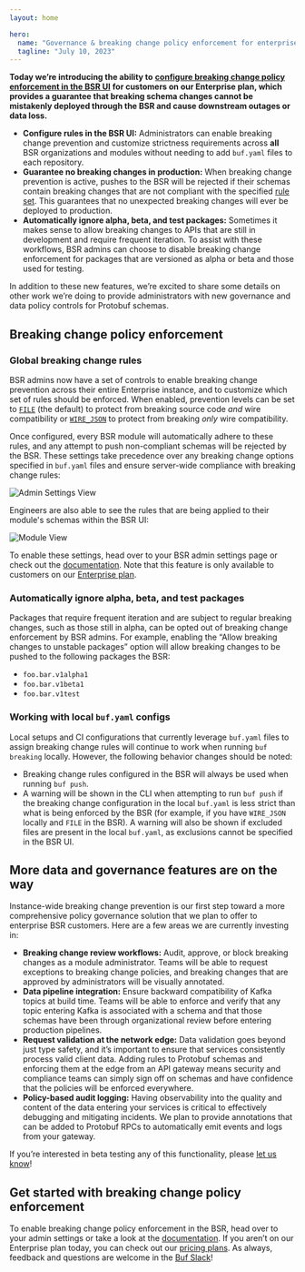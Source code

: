 ```yaml
---
layout: home

hero:
  name: "Governance & breaking change policy enforcement for enterprises"
  tagline: "July 10, 2023"
---
```


**Today we’re introducing the ability to** [**configure breaking change policy enforcement in the BSR UI**](/docs/bsr/policy-checks/breaking/overview/index.md) **for customers on our Enterprise plan, which provides a guarantee that breaking schema changes cannot be mistakenly deployed through the BSR and cause downstream outages or data loss.**

- **Configure rules in the BSR UI:** Administrators can enable breaking change prevention and customize strictness requirements across **all** BSR organizations and modules without needing to add `buf.yaml` files to each repository.
- **Guarantee no breaking changes in production:** When breaking change prevention is active, pushes to the BSR will be rejected if their schemas contain breaking changes that are not compliant with the specified [rule set](/docs/breaking/overview/index.md). This guarantees that no unexpected breaking changes will ever be deployed to production.
- **Automatically ignore alpha, beta, and test packages:** Sometimes it makes sense to allow breaking changes to APIs that are still in development and require frequent iteration. To assist with these workflows, BSR admins can choose to disable breaking change enforcement for packages that are versioned as alpha or beta and those used for testing.

In addition to these new features, we’re excited to share some details on other work we’re doing to provide administrators with new governance and data policy controls for Protobuf schemas.

## Breaking change policy enforcement

### Global breaking change rules

BSR admins now have a set of controls to enable breaking change prevention across their entire Enterprise instance, and to customize which set of rules should be enforced. When enabled, prevention levels can be set to [`FILE`](/docs/breaking/rules/index.md) (the default) to protect from breaking source code _and_ wire compatibility or [`WIRE_JSON`](/docs/breaking/rules/index.md) to protect from breaking _only_ wire compatibility.

Once configured, every BSR module will automatically adhere to these rules, and any attempt to push non-compliant schemas will be rejected by the BSR. These settings take precedence over any breaking change options specified in `buf.yaml` files and ensure server-wide compliance with breaking change rules:

![Admin Settings View](https://cdn.prod.website-files.com/6723e92f5d187330e4da8144/6747a2a8d02fcf7e5155dcd7_admin-settings-I3GOGJGX.png)

Engineers are also able to see the rules that are being applied to their module's schemas within the BSR UI:

![Module View](https://cdn.prod.website-files.com/6723e92f5d187330e4da8144/6747a2a6019fdd2d648a7aca_module-view-YQDP2UZ5.png)

To enable these settings, head over to your BSR admin settings page or check out the [documentation](/docs/bsr/policy-checks/breaking/setup/index.md). Note that this feature is only available to customers on our [Enterprise plan](https://buf.build/pricing/).

### Automatically ignore alpha, beta, and test packages

Packages that require frequent iteration and are subject to regular breaking changes, such as those still in alpha, can be opted out of breaking change enforcement by BSR admins. For example, enabling the “Allow breaking changes to unstable packages” option will allow breaking changes to be pushed to the following packages the BSR:

- `foo.bar.v1alpha1`
- `foo.bar.v1beta1`
- `foo.bar.v1test`

### Working with local `buf.yaml` configs

Local setups and CI configurations that currently leverage `buf.yaml` files to assign breaking change rules will continue to work when running `buf breaking` locally. However, the following behavior changes should be noted:

- Breaking change rules configured in the BSR will always be used when running `buf push`.
- A warning will be shown in the CLI when attempting to run `buf push` if the breaking change configuration in the local `buf.yaml` is less strict than what is being enforced by the BSR (for example, if you have `WIRE_JSON` locally and `FILE` in the BSR). A warning will also be shown if excluded files are present in the local `buf.yaml`, as exclusions cannot be specified in the BSR UI.

## More data and governance features are on the way

Instance-wide breaking change prevention is our first step toward a more comprehensive policy governance solution that we plan to offer to enterprise BSR customers. Here are a few areas we are currently investing in:

- **Breaking change review workflows:** Audit, approve, or block breaking changes as a module administrator. Teams will be able to request exceptions to breaking change policies, and breaking changes that are approved by administrators will be visually annotated.
- **Data pipeline integration:** Ensure backward compatibility of Kafka topics at build time. Teams will be able to enforce and verify that any topic entering Kafka is associated with a schema and that those schemas have been through organizational review before entering production pipelines.
- **Request validation at the network edge:** Data validation goes beyond just type safety, and it’s important to ensure that services consistently process valid client data. Adding rules to Protobuf schemas and enforcing them at the edge from an API gateway means security and compliance teams can simply sign off on schemas and have confidence that the policies will be enforced everywhere.
- **Policy-based audit logging:** Having observability into the quality and content of the data entering your services is critical to effectively debugging and mitigating incidents. We plan to provide annotations that can be added to Protobuf RPCs to automatically emit events and logs from your gateway.

If you’re interested in beta testing any of this functionality, please [let us know](https://buf.build/contact-us)!

## Get started with breaking change policy enforcement

To enable breaking change policy enforcement in the BSR, head over to your admin settings or take a look at the [documentation](/docs/bsr/policy-checks/breaking/overview/index.md). If you aren’t on our Enterprise plan today, you can check out our [pricing plans](https://buf.build/pricing/). As always, feedback and questions are welcome in the [Buf Slack](https://buf.build/b/slack/)!

‍
